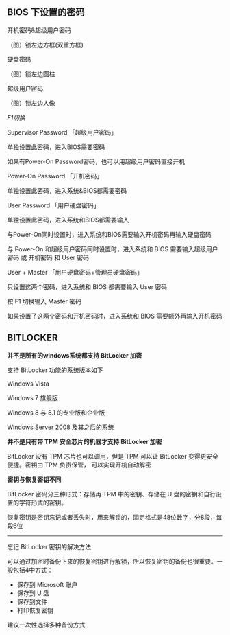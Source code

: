 ## BIOS 下设置的密码

开机密码&超级用户密码

（图）锁左边方框(双重方框)

硬盘密码

（图）锁左边圆柱

超级用户密码

（图）锁左边人像

*F1切换*


Supervisor Password 「超级用户密码」

单独设置此密码，进入BIOS需要密码

如果有Power-On Password密码，也可以用超级用户密码直接开机



Power-On Password 「开机密码」

单独设置此密码，进入系统&BIOS都需要密码



User Password 「用户硬盘密码」

单独设置此密码，进入系统和BIOS都需要输入

与Power-On同时设置时，进入系统和BIOS需要输入开机密码再输入硬盘密码

与 Power-On 和超级用户密码同时设置时，进入系统和 BIOS 需要输入超级用户密码 或 开机密码 和 User 密码



User + Master 「用户硬盘密码+管理员硬盘密码」

只设置这两个密码，进入系统和 BIOS 都需要输入 User 密码

按 F1 切换输入 Master 密码

如果设置了这两个密码和开机密码时，进入系统和 BIOS 需要额外再输入开机密码



## BITLOCKER

**并不是所有的windows系统都支持 BitLocker 加密**

支持 BitLocker 功能的系统版本如下

Windows Vista

Windows 7 旗舰版

Windows 8 与 8.1 的专业版和企业版

Windows Server 2008 及其之后的系统



**并不是只有带 TPM 安全芯片的机器才支持 BitLocker 加密**

BitLocker 没有 TPM 芯片也可以调用，但是 TPM 可以让 BitLocker 变得更安全便捷。密钥由 TPM 负责保管， 可以实现开机自动解密



**密钥与恢复密钥不同**

BitLocker 密码分三种形式：存储再 TPM 中的密钥、存储在 U 盘的密钥和自行设置的字符形式的密钥。

恢复密钥是密钥忘记或者丢失时，用来解锁的，固定格式是48位数字，分8段，每段6位



****

忘记 BitLocker 密钥的解决方法

可以通过加密时备份下来的恢复密钥进行解锁，所以恢复密钥的备份也很重要。一般包括4中方式：

* 保存到 Microsoft 账户
* 保存到 U 盘
* 保存到文件
* 打印恢复密钥

建议一次性选择多种备份方式